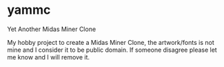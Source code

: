 # yammc
Yet Another Midas Miner Clone

My hobby project to create a Midas Miner Clone, the artwork/fonts
is not mine and I consider it to be public domain. If someone
disagree please let me know and I will remove it.
